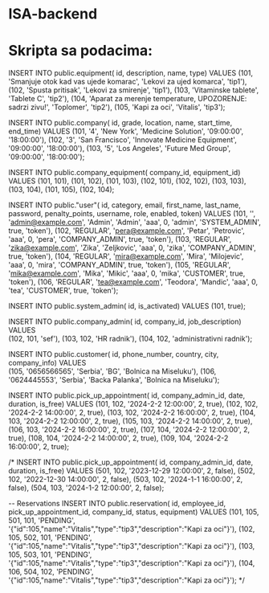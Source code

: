 # ISA-backend


# Skripta sa podacima:
INSERT INTO public.equipment(
    id, description, name, type)
VALUES 
    (101, 'Smanjuje otok kad vas ujede komarac', 'Lekovi za ujed komarca', 'tip1'),
    (102, 'Spusta pritisak', 'Lekovi za smirenje', 'tip1'),
    (103, 'Vitaminske tablete', 'Tablete C', 'tip2'),
    (104, 'Aparat za merenje temperature, UPOZORENJE: sadrzi zivu!', 'Toplomer', 'tip2'),
    (105, 'Kapi za oci', 'Vitalis', 'tip3');

INSERT INTO public.company(
    id, grade, location, name, start_time, end_time)
VALUES 
    (101, '4', 'New York', 'Medicine Solution', '09:00:00', '18:00:00'),
    (102, '3', 'San Francisco', 'Innovate Medicine Equipment', '09:00:00', '18:00:00'),
    (103, '5', 'Los Angeles', 'Future Med Group', '09:00:00', '18:00:00');

INSERT INTO public.company_equipment(
    company_id, equipment_id)
VALUES 
    (101, 101),
    (101, 102),
    (101, 103),
    (102, 101),
    (102, 102),
    (103, 103),
    (103, 104),
    (101, 105),
    (102, 104);

INSERT INTO public."user"(
    id, category, email, first_name, last_name, password, penalty_points, username, role, enabled, token)
VALUES 
    (101, '', 'admin@example.com', 'Admin', 'Admin', 'aaa', 0, 'admin', 'SYSTEM_ADMIN', true, 'token'),
    (102, 'REGULAR', 'pera@example.com', 'Petar', 'Petrovic', 'aaa', 0, 'pera', 'COMPANY_ADMIN', true, 'token'),
    (103, 'REGULAR', 'zika@example.com', 'Zika', 'Zeljkovic', 'aaa', 0, 'zika', 'COMPANY_ADMIN', true, 'token'),
    (104, 'REGULAR', 'mira@example.com', 'Mira', 'Milojevic', 'aaa', 0, 'mira', 'COMPANY_ADMIN', true, 'token'),
    (105, 'REGULAR', 'mika@example.com', 'Mika', 'Mikic', 'aaa', 0, 'mika', 'CUSTOMER', true, 'token'),
    (106, 'REGULAR', 'tea@example.com', 'Teodora', 'Mandic', 'aaa', 0, 'tea', 'CUSTOMER', true, 'token');

INSERT INTO public.system_admin(
	id, is_activated)
VALUES (101, true);

INSERT INTO public.company_admin(
	id, company_id, job_description)
VALUES 	
    (102, 101, 'sef'),
    (103, 102, 'HR radnik'),
    (104, 102, 'administrativni radnik');

INSERT INTO public.customer(
	id, phone_number, country, city, company_info)
VALUES  
	(105, '0656566565', 'Serbia', 'BG', 'Bolnica na Miseluku'),
	(106, '0624445553', 'Serbia', 'Backa Palanka', 'Bolnica na Miseluku');

INSERT INTO public.pick_up_appointment(
	id, company_admin_id, date, duration,  is_free)
VALUES 
	(101, 102, '2024-2-2 12:00:00', 2, true),
	(102, 102, '2024-2-2 14:00:00', 2, true),
	(103, 102, '2024-2-2 16:00:00', 2, true),
	(104, 103, '2024-2-2 12:00:00', 2, true),
	(105, 103, '2024-2-2 14:00:00', 2, true),
	(106, 103, '2024-2-2 16:00:00', 2, true),
	(107, 104, '2024-2-2 12:00:00', 2, true),
	(108, 104, '2024-2-2 14:00:00', 2, true),
	(109, 104, '2024-2-2 16:00:00', 2, true);


/*
INSERT INTO public.pick_up_appointment(
	id, company_admin_id, date, duration,  is_free)
VALUES 
	(501, 102, '2023-12-29 12:00:00', 2, false),
	(502, 102, '2022-12-30 14:00:00', 2, false),
	(503, 102, '2024-1-1 16:00:00', 2, false),
	(504, 103, '2024-1-2 12:00:00', 2, false);

-- Reservations
INSERT INTO public.reservation(
	id, employee_id, pick_up_appointment_id, company_id, status, equipment)
VALUES 
	(101, 105, 501, 101, 'PENDING', '{"id":105,"name":"Vitalis","type":"tip3","description":"Kapi za oci"}'),
	(102, 105, 502, 101, 'PENDING', '{"id":105,"name":"Vitalis","type":"tip3","description":"Kapi za oci"}'),
	(103, 105, 503, 101, 'PENDING', '{"id":105,"name":"Vitalis","type":"tip3","description":"Kapi za oci"}'),
	(104, 106, 504, 102, 'PENDING', '{"id":105,"name":"Vitalis","type":"tip3","description":"Kapi za oci"}');
*/

